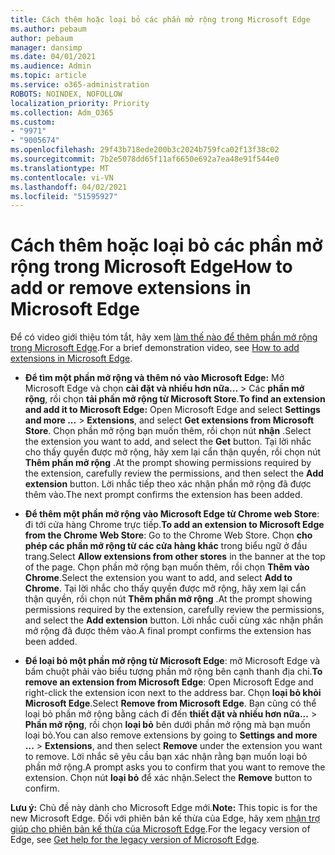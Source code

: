 ```yaml
---
title: Cách thêm hoặc loại bỏ các phần mở rộng trong Microsoft Edge
ms.author: pebaum
author: pebaum
manager: dansimp
ms.date: 04/01/2021
ms.audience: Admin
ms.topic: article
ms.service: o365-administration
ROBOTS: NOINDEX, NOFOLLOW
localization_priority: Priority
ms.collection: Adm_O365
ms.custom:
- "9971"
- "9005674"
ms.openlocfilehash: 29f43b718ede200b3c2024b759fca02f13f38c02
ms.sourcegitcommit: 7b2e5078dd65f11af6650e692a7ea48e91f544e0
ms.translationtype: MT
ms.contentlocale: vi-VN
ms.lasthandoff: 04/02/2021
ms.locfileid: "51595927"
---
```

# <a name="how-to-add-or-remove-extensions-in-microsoft-edge"></a><span data-ttu-id="52aa8-102">Cách thêm hoặc loại bỏ các phần mở rộng trong Microsoft Edge</span><span class="sxs-lookup"><span data-stu-id="52aa8-102">How to add or remove extensions in Microsoft Edge</span></span>

<span data-ttu-id="52aa8-103">Để có video giới thiệu tóm tắt, hãy xem [làm thế nào để thêm phần mở rộng trong Microsoft Edge](https://support.microsoft.com/help/4027935/windows-10-add-or-remove-browser-extensions).</span><span class="sxs-lookup"><span data-stu-id="52aa8-103">For a brief demonstration video, see [How to add extensions in Microsoft Edge](https://support.microsoft.com/help/4027935/windows-10-add-or-remove-browser-extensions).</span></span>

- <span data-ttu-id="52aa8-104">**Để tìm một phần mở rộng và thêm nó vào Microsoft Edge:** Mở Microsoft Edge và chọn **cài đặt và nhiều hơn nữa...**  >  Các **phần mở rộng**, rồi chọn **tải phần mở rộng từ Microsoft Store**.</span><span class="sxs-lookup"><span data-stu-id="52aa8-104">**To find an extension and add it to Microsoft Edge:** Open Microsoft Edge and select **Settings and more ...** > **Extensions**, and select **Get extensions from Microsoft Store**.</span></span> <span data-ttu-id="52aa8-105">Chọn phần mở rộng bạn muốn thêm, rồi chọn nút **nhận** .</span><span class="sxs-lookup"><span data-stu-id="52aa8-105">Select the extension you want to add, and select the **Get** button.</span></span> <span data-ttu-id="52aa8-106">Tại lời nhắc cho thấy quyền được mở rộng, hãy xem lại cẩn thận quyền, rồi chọn nút **Thêm phần mở rộng** .</span><span class="sxs-lookup"><span data-stu-id="52aa8-106">At the prompt showing permissions required by the extension, carefully review the permissions, and then select the **Add extension** button.</span></span> <span data-ttu-id="52aa8-107">Lời nhắc tiếp theo xác nhận phần mở rộng đã được thêm vào.</span><span class="sxs-lookup"><span data-stu-id="52aa8-107">The next prompt confirms the extension has been added.</span></span>

- <span data-ttu-id="52aa8-108">**Để thêm một phần mở rộng vào Microsoft Edge từ Chrome web Store**: đi tới cửa hàng Chrome trực tiếp.</span><span class="sxs-lookup"><span data-stu-id="52aa8-108">**To add an extension to Microsoft Edge from the Chrome Web Store**: Go to the Chrome Web Store.</span></span> <span data-ttu-id="52aa8-109">Chọn **cho phép các phần mở rộng từ các cửa hàng khác** trong biểu ngữ ở đầu trang.</span><span class="sxs-lookup"><span data-stu-id="52aa8-109">Select **Allow extensions from other stores** in the banner at the top of the page.</span></span> <span data-ttu-id="52aa8-110">Chọn phần mở rộng bạn muốn thêm, rồi chọn **Thêm vào Chrome**.</span><span class="sxs-lookup"><span data-stu-id="52aa8-110">Select the extension you want to add, and select **Add to Chrome**.</span></span> <span data-ttu-id="52aa8-111">Tại lời nhắc cho thấy quyền được mở rộng, hãy xem lại cẩn thận quyền, rồi chọn nút **Thêm phần mở rộng** .</span><span class="sxs-lookup"><span data-stu-id="52aa8-111">At the prompt showing permissions required by the extension, carefully review the permissions, and select the **Add extension** button.</span></span> <span data-ttu-id="52aa8-112">Lời nhắc cuối cùng xác nhận phần mở rộng đã được thêm vào.</span><span class="sxs-lookup"><span data-stu-id="52aa8-112">A final prompt confirms the extension has been added.</span></span>

- <span data-ttu-id="52aa8-113">**Để loại bỏ một phần mở rộng từ Microsoft Edge**: mở Microsoft Edge và bấm chuột phải vào biểu tượng phần mở rộng bên cạnh thanh địa chỉ.</span><span class="sxs-lookup"><span data-stu-id="52aa8-113">**To remove an extension from Microsoft Edge**: Open Microsoft Edge and right-click the extension icon next to the address bar.</span></span> <span data-ttu-id="52aa8-114">Chọn **loại bỏ khỏi Microsoft Edge**.</span><span class="sxs-lookup"><span data-stu-id="52aa8-114">Select **Remove from Microsoft Edge**.</span></span> <span data-ttu-id="52aa8-115">Bạn cũng có thể loại bỏ phần mở rộng bằng cách đi đến **thiết đặt và nhiều hơn nữa...**  >  **Phần mở rộng**, rồi chọn **loại bỏ** bên dưới phần mở rộng mà bạn muốn loại bỏ.</span><span class="sxs-lookup"><span data-stu-id="52aa8-115">You can also remove extensions by going to **Settings and more ...** > **Extensions**, and then select **Remove** under the extension you want to remove.</span></span> <span data-ttu-id="52aa8-116">Lời nhắc sẽ yêu cầu bạn xác nhận rằng bạn muốn loại bỏ phần mở rộng.</span><span class="sxs-lookup"><span data-stu-id="52aa8-116">A prompt asks you to confirm that you want to remove the extension.</span></span> <span data-ttu-id="52aa8-117">Chọn nút **loại bỏ** để xác nhận.</span><span class="sxs-lookup"><span data-stu-id="52aa8-117">Select the **Remove** button to confirm.</span></span>

<span data-ttu-id="52aa8-118">**Lưu ý:** Chủ đề này dành cho Microsoft Edge mới.</span><span class="sxs-lookup"><span data-stu-id="52aa8-118">**Note:** This topic is for the new Microsoft Edge.</span></span> <span data-ttu-id="52aa8-119">Đối với phiên bản kế thừa của Edge, hãy xem [nhận trợ giúp cho phiên bản kế thừa của Microsoft Edge](https://support.microsoft.com/hub/4522743/microsoft-edge-help).</span><span class="sxs-lookup"><span data-stu-id="52aa8-119">For the legacy version of Edge, see [Get help for the legacy version of Microsoft Edge](https://support.microsoft.com/hub/4522743/microsoft-edge-help).</span></span>